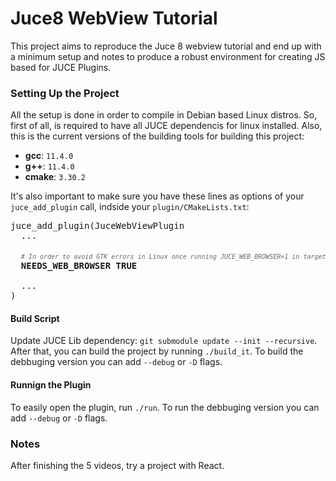 # Juce8 WebView Tutorial

This project aims to reproduce the Juce 8 webview tutorial and end up with a minimum setup and notes to produce a robust environment for creating JS based for JUCE Plugins.

### Setting Up the Project
All the setup is done in order to compile in Debian based Linux distros. So, first of all, is required to have all JUCE dependencis for linux installed. Also, this is the current versions of the building tools for building this project:
* **gcc**: `11.4.0`
* **g++**: `11.4.0`
* **cmake**: `3.30.2`

It's also important to make sure you have these lines as options of your `juce_add_plugin` call, indside your `plugin/CMakeLists.txt`:

<pre>
juce_add_plugin(JuceWebViewPlugin
  ...
  
  <i style="font-size:7.5pt;opacity:0.65;"># In order to avoid GTK errors in Linux once running JUCE_WEB_BROWSER=1 in target_compile_definitions</i>
  <b>NEEDS_WEB_BROWSER TRUE</b>
  
  ...
)
</pre>

#### Build Script
Update JUCE Lib dependency: `git submodule update --init --recursive`. After that, you can build the project by running `./build_it`. To build the debbuging version you can add `--debug` or `-D` flags.

#### Runnign the Plugin
To easily open the plugin, run `./run`. To run the debbuging version you can add `--debug` or `-D` flags.


### Notes
After finishing the 5 videos, try a project with React.

